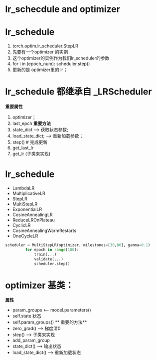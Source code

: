 # lr_schecdule and optimizer
[路径]:/torch/optim/__init__.py
[lr 核心代码]:torch/optim/lr_scheduler.py

# lr_schedule
1. torch.optim.lr_scheduler.StepLR
2. 先要有一个optimizer 的实例
3. 这个optimizer的实例作为我们lr_scheduler的参数
4. for i in (epoch_num): scheduler.step()
5. 更新的是 optimizer里的 lr；

# lr_schedule 都继承自 _LRScheduler
**重要属性**
1. optimizer；
2. last_epch
**重要方法**
1. state_dict --> 获取状态参数;
2. load_state_dict; --> 重新加载参数；
3. step() # 完成更新
4. get_last_lr
5. get_lr (子类来实现)

# lr_schedule 
- LambdaLR
- MultiplicativeLR
- StepLR
- MultiStepLR
- ExponentialLR
- CosineAnnealingLR
- ReduceLROnPlateau
- CyclicLR
- CosineAnnealingWarmRestarts
- OneCycleLR
```python
scheduler = MultiStepLR(optimizer, milestones=[30,80], gamma=0.1)
         for epoch in range(100):
             train(...)
             validate(...)
             scheduler.step()
```

# optimizer 基类：
**属性**
- param_groups <-- model.parameters()
- self.state 状态
- self.param_groups()
** 重要的方法**
- zero_grad() --> 梯度清0
- step() --> 子类来实现
- add_param_group
- state_dict() --> 输出状态
- load_state_dict() --> 重新加载状态